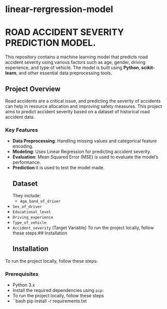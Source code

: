 # linear-rergression-model
# ROAD ACCIDENT SEVERITY PREDICTION MODEL.
This repository contains a machine learning model that predicts road accident severity using various factors such as age, gender, driving experience, and type of vehicle. The model is built using **Python**, **scikit-learn**, and other essential data preprocessing tools.
## Project Overview
Road accidents are a critical issue, and predicting the severity of accidents can help in resource allocation and improving safety measures. This project aims to predict accident severity based on a dataset of historical road accident data.
### Key Features
- **Data Preprocessing**: Handling missing values and categorical feature encoding.
- **Modeling**: Uses Linear Regression for predicting accident severity.
- **Evaluation**: Mean Squared Error (MSE) is used to evaluate the model’s performance.
- **Prediction**:it is used to test the model made.
  ## Dataset
  They include:
  - `Age_band_of_driver`
- `Sex_of_driver`
- `Educational_level`
- `Driving_experience`
- `Type_of_vehicle`
- `Accident_severity` (Target Variable)
To run the project locally, follow these steps:## Installation
  ## Installation
To run the project locally, follow these steps:

### Prerequisites

- Python 3.x
- Install the required dependencies using `pip`:
- To run the project locally, follow these steps
- ``bash
pip install -r requirements.txt

